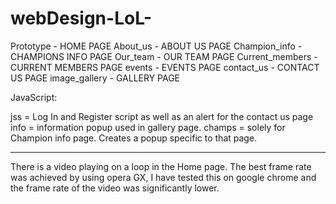 # webDesign-LoL-

Prototype - HOME PAGE
About_us - ABOUT US PAGE
Champion_info - CHAMPIONS INFO PAGE
Our_team - OUR TEAM PAGE
Current_members - CURRENT MEMBERS PAGE
events - EVENTS PAGE
contact_us - CONTACT US PAGE
image_gallery - GALLERY PAGE

JavaScript:

jss = Log In and Register script as well as an alert for the contact us page
info = information popup used in gallery page.
champs = solely for Champion info page. Creates a popup specific to that page. 


___________________________


There is a video playing on a loop in the Home page. The best frame rate was achieved by using opera GX, I have tested
this on google chrome and the frame rate of the video was significantly lower.
